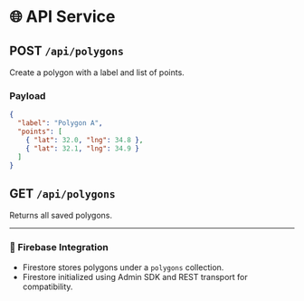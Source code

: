 # 🌐 API Service

## POST `/api/polygons`
Create a polygon with a label and list of points.

### Payload
```json
{
  "label": "Polygon A",
  "points": [
    { "lat": 32.0, "lng": 34.8 },
    { "lat": 32.1, "lng": 34.9 }
  ]
}
```

## GET `/api/polygons`
Returns all saved polygons.

---

### 💾 Firebase Integration
- Firestore stores polygons under a `polygons` collection.
- Firestore initialized using Admin SDK and REST transport for compatibility.
